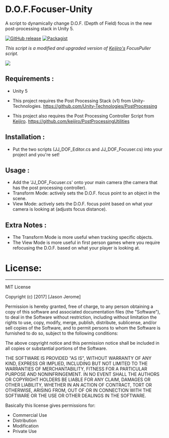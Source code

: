 # D.O.F.Focuser-Unity
A script to dynamically change D.O.F. (Depth of Field) focus in the new post-processing stack in Unity 5.

[![GitHub release](https://img.shields.io/badge/Build-1.0-brightgreen.svg)](https://github.com/DuckBoss/DOF-Focuser-Unity/releases/latest)
[![Packagist](https://img.shields.io/badge/License-MIT-blue.svg)](https://github.com/DuckBoss/DOF-Focuser-Unity/blob/master/LICENSE)


*This script is a modified and upgraded version of [Keijiro's](https://github.com/keijiro) FocusPuller script.*

![](https://cloud.githubusercontent.com/assets/20238115/25970432/a1ec968c-3666-11e7-9f7d-0c01469ef3a6.gif)

## Requirements :
- Unity 5
- This project requires the Post Processing Stack (v1) from Unity-Technologies.
  https://github.com/Unity-Technologies/PostProcessing
  
- This project also requires the Post Processing Controller Script from [Keijiro](https://github.com/keijiro).
  https://github.com/keijiro/PostProcessingUtilities

## Installation :
- Put the two scripts (JJ_DOF_Editor.cs and JJ_DOF_Focuser.cs) into your project and you're set!


## Usage :
- Add the 'JJ_DOF_Focuser.cs' onto your main camera (the camera that has the post processing controller).
- Transform Mode: actively sets the D.O.F. focus point to an object in the scene.
- View Mode: actively sets the D.O.F. focus point based on what your camera is looking at (adjusts focus distance).

## Extra Notes :
- The Transform Mode is more useful when tracking specific objects.
- The View Mode is more useful in first person games where you require refocusing the D.O.F. based on what your player is looking at.


# License:
------------------------------
MIT License

Copyright (c) [2017] [Jason Jerome]

Permission is hereby granted, free of charge, to any person obtaining a copy
of this software and associated documentation files (the "Software"), to deal
in the Software without restriction, including without limitation the rights
to use, copy, modify, merge, publish, distribute, sublicense, and/or sell
copies of the Software, and to permit persons to whom the Software is
furnished to do so, subject to the following conditions:

The above copyright notice and this permission notice shall be included in all
copies or substantial portions of the Software.

THE SOFTWARE IS PROVIDED "AS IS", WITHOUT WARRANTY OF ANY KIND, EXPRESS OR
IMPLIED, INCLUDING BUT NOT LIMITED TO THE WARRANTIES OF MERCHANTABILITY,
FITNESS FOR A PARTICULAR PURPOSE AND NONINFRINGEMENT. IN NO EVENT SHALL THE
AUTHORS OR COPYRIGHT HOLDERS BE LIABLE FOR ANY CLAIM, DAMAGES OR OTHER
LIABILITY, WHETHER IN AN ACTION OF CONTRACT, TORT OR OTHERWISE, ARISING FROM,
OUT OF OR IN CONNECTION WITH THE SOFTWARE OR THE USE OR OTHER DEALINGS IN THE
SOFTWARE.


Basically this license gives permissions for:
- Commercial Use
- Distribution
- Modification
- Private Use
